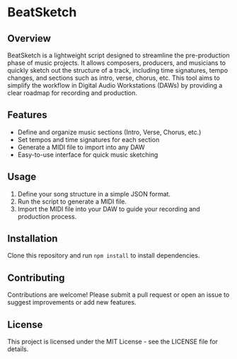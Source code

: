 # BeatSketch

## Overview
BeatSketch is a lightweight script designed to streamline the pre-production phase of music projects. It allows composers, producers, and musicians to quickly sketch out the structure of a track, including time signatures, tempo changes, and sections such as intro, verse, chorus, etc. This tool aims to simplify the workflow in Digital Audio Workstations (DAWs) by providing a clear roadmap for recording and production.

## Features
- Define and organize music sections (Intro, Verse, Chorus, etc.)
- Set tempos and time signatures for each section
- Generate a MIDI file to import into any DAW
- Easy-to-use interface for quick music sketching

## Usage
1. Define your song structure in a simple JSON format.
2. Run the script to generate a MIDI file.
3. Import the MIDI file into your DAW to guide your recording and production process.

## Installation
Clone this repository and run `npm install` to install dependencies.

## Contributing
Contributions are welcome! Please submit a pull request or open an issue to suggest improvements or add new features.

## License
This project is licensed under the MIT License - see the LICENSE file for details.
